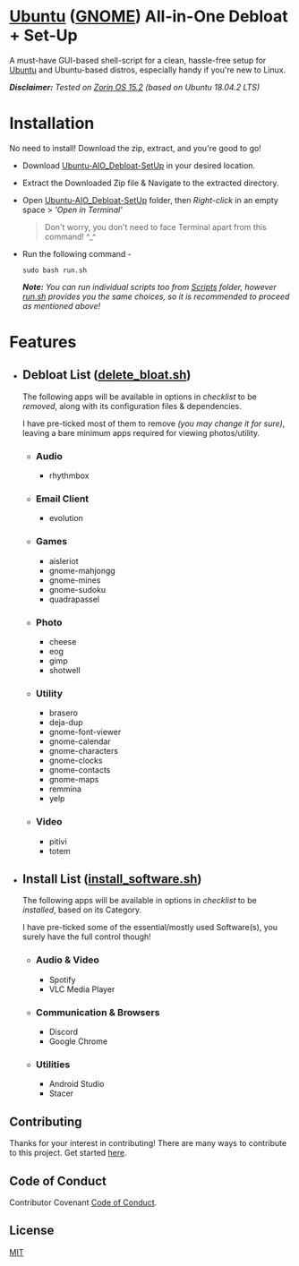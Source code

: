 # [Ubuntu](https://ubuntu.com/) ([GNOME](https://www.gnome.org/gnome-3/)) All-in-One Debloat + Set-Up
A must-have GUI-based shell-script for a clean, hassle-free setup for [Ubuntu](https://ubuntu.com/) and Ubuntu-based distros, especially handy if you're new to Linux.

***Disclaimer:** Tested on [Zorin OS 15.2](https://zorinos.com/) (based on Ubuntu 18.04.2 LTS)*

# Installation
No need to install! Download the zip, extract, and you're good to go!

- Download [Ubuntu-AIO_Debloat-SetUp](https://github.com/ksguin/Ubuntu-AIO_Debloat-SetUp/archive/master.zip) in your desired location.
- Extract the Downloaded Zip file & Navigate to the extracted directory.
- Open [Ubuntu-AIO_Debloat-SetUp](https://github.com/ksguin/Ubuntu-AIO_Debloat-SetUp/archive/master.zip) folder, then *Right-click* in an empty space > *'Open in Terminal'*
    > Don't worry, you don't need to face Terminal apart from this command! ^_^
- Run the following command -

  `sudo bash run.sh`
  
  ***Note:** You can run individual scripts too from [Scripts](https://github.com/ksguin/Ubuntu-AIO_Debloat-SetUp/tree/master/Scripts) folder, however [run.sh](https://github.com/ksguin/Ubuntu-AIO_Debloat-SetUp/blob/master/run.sh) provides you the same choices, so it is recommended to proceed as mentioned above!*
  
# Features
- ## Debloat List ([delete_bloat.sh](https://github.com/ksguin/Ubuntu-AIO_Debloat-SetUp/blob/master/Scripts/delete_bloat.sh))
  The following apps will be available in options in _checklist_ to be _removed_, along with its configuration files & dependencies.
  
  I have pre-ticked most of them to remove _(you may change it for sure)_, leaving a bare minimum apps required for viewing photos/utility.

  * ### Audio
    - rhythmbox
    
  * ### Email Client
    - evolution
    
  * ### Games
    - aisleriot 
    - gnome-mahjongg
    - gnome-mines
    - gnome-sudoku
    - quadrapassel

  * ### Photo
    - cheese
    - eog
    - gimp
    - shotwell
    
  * ### Utility
    - brasero
    - deja-dup
    - gnome-font-viewer
    - gnome-calendar
    - gnome-characters
    - gnome-clocks
    - gnome-contacts
    - gnome-maps
    - remmina
    - yelp
    
  * ### Video
    - pitivi
    - totem
    
- ## Install List ([install_software.sh](https://github.com/ksguin/Ubuntu-AIO_Debloat-SetUp/blob/master/Scripts/install_software.sh))
  The following apps will be available in options in _checklist_ to be _installed_, based on its Category.
  
  I have pre-ticked some of the essential/mostly used Software(s), you surely have the full control though!
  
  * ### Audio & Video
    - Spotify
    - VLC Media Player
    
  * ### Communication & Browsers
    - Discord
    - Google Chrome
    
  * ### Utilities
    - Android Studio
    - Stacer

## Contributing
Thanks for your interest in contributing! There are many ways to contribute to this project. Get started [here](https://github.com/ksguin/Ubuntu-AIO_Debloat-SetUp/blob/master/Documentation/CONTRIBUTING.md).

## Code of Conduct
Contributor Covenant [Code of Conduct](https://github.com/ksguin/Ubuntu-AIO_Debloat-SetUp/blob/master/Documentation/CODE_OF_CONDUCT.md).

## License
[MIT](https://choosealicense.com/licenses/mit/)
